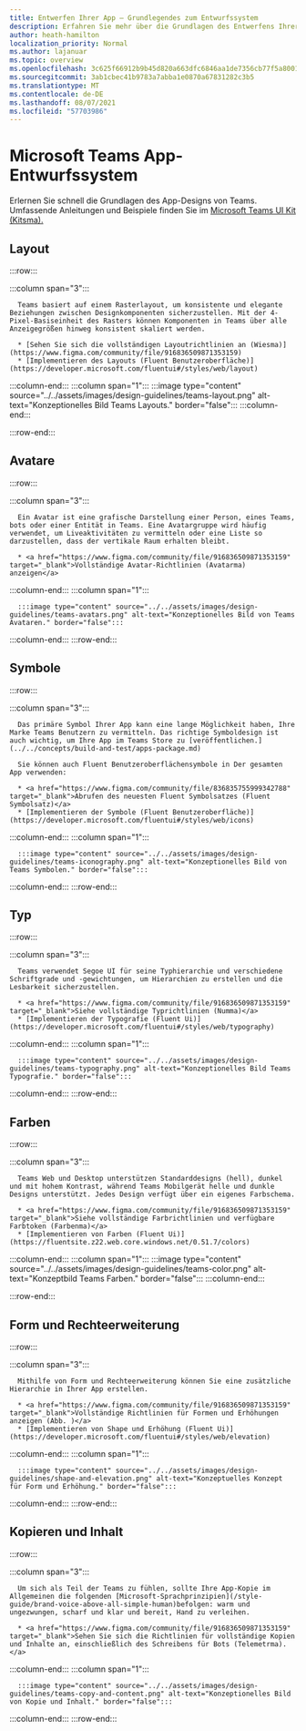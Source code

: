 ```yaml
---
title: Entwerfen Ihrer App – Grundlegendes zum Entwurfssystem
description: Erfahren Sie mehr über die Grundlagen des Entwerfens Ihrer Microsoft Teams-App, einschließlich Layout, Farbschema und mehr.
author: heath-hamilton
localization_priority: Normal
ms.author: lajanuar
ms.topic: overview
ms.openlocfilehash: 3c625f66912b9b45d820a663dfc6846aa1de7356cb77f5a800112fbedc615de1
ms.sourcegitcommit: 3ab1cbec41b9783a7abba1e0870a67831282c3b5
ms.translationtype: MT
ms.contentlocale: de-DE
ms.lasthandoff: 08/07/2021
ms.locfileid: "57703986"
---
```

# <a name="microsoft-teams-app-design-system"></a>Microsoft Teams App-Entwurfssystem

Erlernen Sie schnell die Grundlagen des App-Designs von Teams. Umfassende Anleitungen und Beispiele finden Sie im <a href="https://www.figma.com/community/file/916836509871353159" target="_blank">Microsoft Teams UI Kit (Kitsma).</a>

## <a name="layout"></a>Layout

:::row:::

   :::column span="3":::

      Teams basiert auf einem Rasterlayout, um konsistente und elegante Beziehungen zwischen Designkomponenten sicherzustellen. Mit der 4-Pixel-Basiseinheit des Rasters können Komponenten in Teams über alle Anzeigegrößen hinweg konsistent skaliert werden.

      * [Sehen Sie sich die vollständigen Layoutrichtlinien an (Wiesma)](https://www.figma.com/community/file/916836509871353159)
      * [Implementieren des Layouts (Fluent Benutzeroberfläche)](https://developer.microsoft.com/fluentui#/styles/web/layout)

   :::column-end:::
   :::column span="1":::
      :::image type="content" source="../../assets/images/design-guidelines/teams-layout.png" alt-text="Konzeptionelles Bild Teams Layouts." border="false":::
   :::column-end:::

:::row-end:::

## <a name="avatars"></a>Avatare

:::row:::

   :::column span="3":::

      Ein Avatar ist eine grafische Darstellung einer Person, eines Teams, bots oder einer Entität in Teams. Eine Avatargruppe wird häufig verwendet, um Liveaktivitäten zu vermitteln oder eine Liste so darzustellen, dass der vertikale Raum erhalten bleibt. 

      * <a href="https://www.figma.com/community/file/916836509871353159" target="_blank">Vollständige Avatar-Richtlinien (Avatarma) anzeigen</a>

   :::column-end:::
   :::column span="1":::

      :::image type="content" source="../../assets/images/design-guidelines/teams-avatars.png" alt-text="Konzeptionelles Bild von Teams Avataren." border="false":::

   :::column-end:::
:::row-end:::

## <a name="icons"></a>Symbole

:::row:::

   :::column span="3":::

      Das primäre Symbol Ihrer App kann eine lange Möglichkeit haben, Ihre Marke Teams Benutzern zu vermitteln. Das richtige Symboldesign ist auch wichtig, um Ihre App im Teams Store zu [veröffentlichen.](../../concepts/build-and-test/apps-package.md)

      Sie können auch Fluent Benutzeroberflächensymbole in Der gesamten App verwenden:

      * <a href="https://www.figma.com/community/file/836835755999342788" target="_blank">Abrufen des neuesten Fluent Symbolsatzes (Fluent Symbolsatz)</a>
      * [Implementieren der Symbole (Fluent Benutzeroberfläche)](https://developer.microsoft.com/fluentui#/styles/web/icons)

   :::column-end:::
   :::column span="1":::

      :::image type="content" source="../../assets/images/design-guidelines/teams-iconography.png" alt-text="Konzeptionelles Bild von Teams Symbolen." border="false":::

   :::column-end:::
:::row-end:::

## <a name="type"></a>Typ

:::row:::

   :::column span="3":::

      Teams verwendet Segoe UI für seine Typhierarchie und verschiedene Schriftgrade und -gewichtungen, um Hierarchien zu erstellen und die Lesbarkeit sicherzustellen.

      * <a href="https://www.figma.com/community/file/916836509871353159" target="_blank">Siehe vollständige Typrichtlinien (Numma)</a>
      * [Implementieren der Typografie (Fluent Ui)](https://developer.microsoft.com/fluentui#/styles/web/typography)

   :::column-end:::
   :::column span="1":::

      :::image type="content" source="../../assets/images/design-guidelines/teams-typography.png" alt-text="Konzeptionelles Bild Teams Typografie." border="false":::

   :::column-end:::
:::row-end:::

## <a name="colors"></a>Farben

:::row:::

   :::column span="3":::

      Teams Web und Desktop unterstützen Standarddesigns (hell), dunkel und mit hohem Kontrast, während Teams Mobilgerät helle und dunkle Designs unterstützt. Jedes Design verfügt über ein eigenes Farbschema.

      * <a href="https://www.figma.com/community/file/916836509871353159" target="_blank">Siehe vollständige Farbrichtlinien und verfügbare Farbtoken (Farbenma)</a>
      * [Implementieren von Farben (Fluent Ui)](https://fluentsite.z22.web.core.windows.net/0.51.7/colors)

   :::column-end:::
   :::column span="1":::
      :::image type="content" source="../../assets/images/design-guidelines/teams-color.png" alt-text="Konzeptbild Teams Farben." border="false":::
   :::column-end:::

:::row-end:::

## <a name="shape-and-elevation"></a>Form und Rechteerweiterung

:::row:::

   :::column span="3":::

      Mithilfe von Form und Rechteerweiterung können Sie eine zusätzliche Hierarchie in Ihrer App erstellen. 

      * <a href="https://www.figma.com/community/file/916836509871353159" target="_blank">Vollständige Richtlinien für Formen und Erhöhungen anzeigen (Abb. )</a>
      * [Implementieren von Shape und Erhöhung (Fluent Ui)](https://developer.microsoft.com/fluentui#/styles/web/elevation)

   :::column-end:::
   :::column span="1":::

      :::image type="content" source="../../assets/images/design-guidelines/shape-and-elevation.png" alt-text="Konzeptuelles Konzept für Form und Erhöhung." border="false":::

   :::column-end:::
:::row-end:::

## <a name="copy-and-content"></a>Kopieren und Inhalt

:::row:::

   :::column span="3":::

      Um sich als Teil der Teams zu fühlen, sollte Ihre App-Kopie im Allgemeinen die folgenden [Microsoft-Sprachprinzipien](/style-guide/brand-voice-above-all-simple-human)befolgen: warm und ungezwungen, scharf und klar und bereit, Hand zu verleihen.

      * <a href="https://www.figma.com/community/file/916836509871353159" target="_blank">Sehen Sie sich die Richtlinien für vollständige Kopien und Inhalte an, einschließlich des Schreibens für Bots (Telemetrma).</a>

   :::column-end:::
   :::column span="1":::

      :::image type="content" source="../../assets/images/design-guidelines/teams-copy-and-content.png" alt-text="Konzeptionelles Bild von Kopie und Inhalt." border="false":::

   :::column-end:::
:::row-end:::
